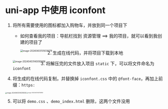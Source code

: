 # uni-app 中使用 iconfont

1. 将所有需要使用的图标都加入购物车，并放到同一个项目下

   - 如何查看我的项目：导航栏找到 资源管理 ==> 我的项目，就可以看到我创建的项目了

     <img src="C:\Users\admin\AppData\Roaming\Typora\typora-user-images\image-20240403135038178.png" alt="image-20240403135038178" style="zoom: 50%;" align="left"/>

2. 生成在线代码，并将项目下载到本地

   <img src="C:\Users\admin\AppData\Roaming\Typora\typora-user-images\image-20240403140050056.png" alt="image-20240403140050056" style="zoom:50%;" align="left"/>

3. 将解压完的文件放入项目 `static` 下，可以将文件命名为 `iconfont` 

4. 将生成的在线代码复制，并替换掉 `iconfont.css` 中的 `@font-face`，再加上前缀：`https:`

<img src="C:\Users\admin\AppData\Roaming\Typora\typora-user-images\image-20240403140316550.png" alt="image-20240403140316550" style="zoom: 33%;" align="left"/><img src="C:\Users\admin\AppData\Roaming\Typora\typora-user-images\image-20240403140736983.png" alt="image-20240403140736983" style="zoom: 25%;" />





5. 可以将 `demo.css` 、`demo_index.html` 删除，这两个文件没用